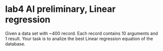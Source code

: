 # lab4 AI preliminary, Linear regression

Given a data set with ~400 record. Each record contains 10 arguments and 1 result. Your task is to analize the best Linear regression equation of the database.
